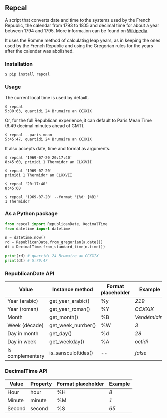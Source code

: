 ## Repcal

A script that converts date and time to the systems used by the French Republic, the calendar from 1793 to 1805 and decimal time for about a year between 1794 and 1795.
More information can be found on [Wikipedia](https://en.wikipedia.org/wiki/French_Republican_calendar).

It uses the Romme method of calculating leap years, as in keeping the ones used by the French Republic and using the Gregorian rules for the years after the calendar was abolished.

### Installation

```
$ pip install repcal
```

### Usage

The current local time is used by default.

```
$ repcal
5:80:63, quartidi 24 Brumaire an CCXXIX
```

Or, for the full Republican experience, it can default to Paris Mean Time (6.49 decimal minutes ahead of GMT).

```
$ repcal --paris-mean
5:45:47, quartidi 24 Brumaire an CCXXIX
```

It also accepts date, time and format as arguments.

```
$ repcal '1969-07-20 20:17:40'
8:45:60, primidi 1 Thermidor an CLXXVII

$ repcal '1969-07-20'
primidi 1 Thermidor an CLXXVII

$ repcal '20:17:40'
8:45:60

$ repcal '1969-07-20' --format '{%d} {%B}'
1 Thermidor
```

### As a Python package

```python
from repcal import RepublicanDate, DecimalTime
from datetime import datetime

n = datetime.now()
rd = RepublicanDate.from_gregorian(n.date())
dt = DecimalTime.from_standard_time(n.time())

print(rd) # quartidi 24 Brumaire an CCXXIX
print(dt) # 5:79:47
```

### RepublicanDate API

| Value            | Instance method     | Format placeholder | Example               |
| ---------------- | ------------------- | ------------------ | --------------------- |
| Year (arabic)    | get_year_arabic()   | %y                 | _219_                 |
| Year (roman)     | get_year_roman()    | %Y                 | _CCXXIX_              |
| Month            | get_month()         | %B                 | _Vendémiaire_         |
| Week (décade)    | get_week_number()   | %W                 | _3_                   |
| Day in month     | get_day()           | %d                 | _28_                  |
| Day in week      | get_weekday()       | %A                 | _octidi_              |
| Is complementary | is_sansculottides() | --                 | _false_               |


### DecimalTime API

| Value            | Property | Format placeholder | Example               |
| ---------------- | -------- | ------------------ | --------------------- |
| Hour             | hour     | %H                 | _8_                   |
| Minute           | minute   | %M                 | _1_                   |
| Second           | second   | %S                 | _65_                  |

